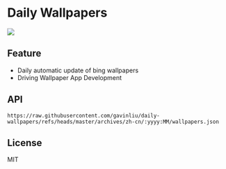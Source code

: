 # Daily Wallpapers
  
![](https://www.bing.com/th?id=OHR.SilburyHill_ZH-CN6666447580_UHD.jpg)

## Feature

- Daily automatic update of bing wallpapers
- Driving Wallpaper App Development

## API

```
https://raw.githubusercontent.com/gavinliu/daily-wallpapers/refs/heads/master/archives/zh-cn/:yyyy:MM/wallpapers.json
```

## License

MIT
  